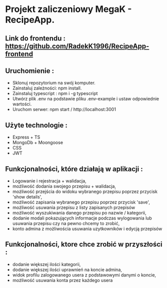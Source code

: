 # Projekt zaliczeniowy MegaK - RecipeApp. 


## Link do frontendu : https://github.com/RadekK1996/RecipeApp-frontend

## Uruchomienie : 
- Sklonuj repozytorium na swój komputer.
- Zainstaluj zależności: npm install.
- Zainstaluj typescript : npm i -g typescript
- Utwórz plik .env na podstawie pliku .env-example i ustaw odpowiednie wartości.
- Uruchom serwer: npm start / http://localhost:3001

## Użyte technologie :
- Express + TS
- MongoDb + Moongoose
- CSS
- JWT

## Funkcjonalności, które działają w aplikacji : 
- Logowanie i rejestracja + walidacja,
- możliwość dodania swojego przepisu + walidacja,
- możliwość przejścia do widoku wybranego przepisu poprzez przycisk 'show details',
- możliwość zapisania wybranego przepisu poprzez przycisk 'save',
- możliwość usuwania przepisu z listy zapisanych przepisów
- możliwość wyszukiwania danego przepisu po nazwie / kategorii,
- dodanie modali pokazujących informacje podczas wylogowania lub usuwania przepisu czy na pewno chcemy to zrobić,
- konto admina z możliwościa usuwania uzytkowników i edycją przepisów

## Funkcjonalności, ktore chce zrobić w przyszłości : 
- dodanie większej ilości kategorii,
- dodanie większej ilości uprawnień na koncie admina,
- widok profilu zalogowanego usera z podstawowymi danymi o koncie,
- możliwość usuwania konta przez każdego usera

